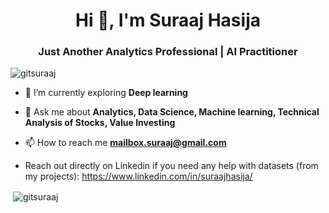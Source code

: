 
<h1 align="center">Hi 👋, I'm Suraaj Hasija</h1>
<h3 align="center"> Just Another Analytics Professional | AI Practitioner  </h3>

<p align="left"> <img src="https://komarev.com/ghpvc/?username=gitsuraaj" alt="gitsuraaj" /> </p>

- 🌱 I’m currently exploring **Deep learning**

- 💬 Ask me about **Analytics, Data Science, Machine learning, Technical Analysis of Stocks, Value Investing**

- 📫 How to reach me **mailbox.suraaj@gmail.com**

- Reach out directly on Linkedin if you need any help with datasets (from my projects): https://www.linkedin.com/in/suraajhasija/
<p >&nbsp;<img align="center" src="https://github-readme-stats.vercel.app/api?username=gitsuraaj&show_icons=true" alt="gitsuraaj" /></p>

</p>

